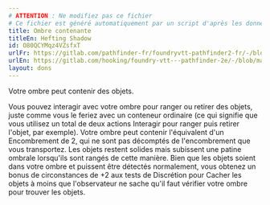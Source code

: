 ```yaml
---
# ATTENTION : Ne modifiez pas ce fichier
# Ce fichier est généré automatiquement par un script d'après les données du module Foundry VTT officiel et de sa traduction
title: Ombre contenante
titleEn: Hefting Shadow
id: O80QCYMqz4VZsfxT
urlFr: https://gitlab.com/pathfinder-fr/foundryvtt-pathfinder2-fr/-/blob/master/data/feats/O80QCYMqz4VZsfxT.htm
urlEn: https://gitlab.com/hooking/foundry-vtt---pathfinder-2e/-/blob/master/packs/data/feats.db/hefting-shadow.json
layout: dons
---
```

Votre ombre peut contenir des objets.

Vous pouvez interagir avec votre ombre pour ranger ou retirer des objets, juste comme vous le feriez avec un conteneur ordinaire (ce qui signifie que vous utilisez un total de deux actions Interagir pour ranger puis retirer l'objet, par exemple). Votre ombre peut contenir l'équivalent d'un Encombrement de 2, qui ne sont pas décomptés de l'encombrement que vous transportez. Les objets restent solides mais subissent une patine ombrale lorsqu'ils sont rangés de cette manière. Bien que les objets soient dans votre ombre et puissent être détectés normalement, vous obtenez un bonus de circonstances de +2 aux tests de Discrétion pour Cacher les objets à moins que l'observateur ne sache qu'il faut vérifier votre ombre pour trouver les objets.
